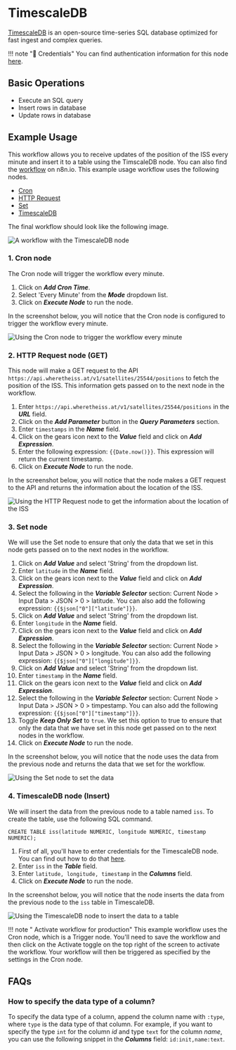 # TimescaleDB

[TimescaleDB](https://www.timescale.com/) is an open-source time-series SQL database optimized for fast ingest and complex queries.

!!! note "🔑 Credentials"
    You can find authentication information for this node [here](/integrations/credentials/timescaleDb/).


## Basic Operations

* Execute an SQL query
* Insert rows in database
* Update rows in database

## Example Usage

This workflow allows you to receive updates of the position of the ISS every minute and insert it to a table using the TimscaleDB node. You can also find the [workflow](https://n8n.io/workflows/917) on n8n.io. This example usage workflow uses the following nodes.
- [Cron](/integrations/core-nodes/n8n-nodes-base.cron/)
- [HTTP Request](/integrations/core-nodes/n8n-nodes-base.httpRequest/)
- [Set](/integrations/core-nodes/n8n-nodes-base.set/)
- [TimescaleDB]()

The final workflow should look like the following image.

![A workflow with the TimescaleDB node](/_images/integrations/nodes/timescaledb/workflow.png)

### 1. Cron node

The Cron node will trigger the workflow every minute.

1. Click on ***Add Cron Time***.
2. Select 'Every Minute' from the ***Mode*** dropdown list.
3. Click on ***Execute Node*** to run the node.

In the screenshot below, you will notice that the Cron node is configured to trigger the workflow every minute.

![Using the Cron node to trigger the workflow every minute](/_images/integrations/nodes/timescaledb/cron_node.png)

### 2. HTTP Request node (GET)

This node will make a GET request to the API `https://api.wheretheiss.at/v1/satellites/25544/positions` to fetch the position of the ISS. This information gets passed on to the next node in the workflow.

1. Enter `https://api.wheretheiss.at/v1/satellites/25544/positions` in the ***URL*** field.
2. Click on the ***Add Parameter*** button in the ***Query Parameters*** section.
3. Enter `timestamps` in the ***Name*** field.
4. Click on the gears icon next to the ***Value*** field and click on ***Add Expression***.
5. Enter the following expression: `{{Date.now()}}`. This expression will return the current timestamp.
6. Click on ***Execute Node*** to run the node.

In the screenshot below, you will notice that the node makes a GET request to the API and returns the information about the location of the ISS.

![Using the HTTP Request node to get the information about the location of the ISS](/_images/integrations/nodes/timescaledb/httprequest_node.png)

### 3. Set node

We will use the Set node to ensure that only the data that we set in this node gets passed on to the next nodes in the workflow.

1. Click on ***Add Value*** and select 'String' from the dropdown list.
2. Enter `latitude` in the ***Name*** field.
3. Click on the gears icon next to the ***Value*** field and click on ***Add Expression***.
4. Select the following in the ***Variable Selector*** section: Current Node > Input Data > JSON > 0 > latitude. You can also add the following expression: `{{$json["0"]["latitude"]}}`.
5. Click on ***Add Value*** and select 'String' from the dropdown list.
6. Enter `longitude` in the ***Name*** field.
7. Click on the gears icon next to the ***Value*** field and click on ***Add Expression***.
8. Select the following in the ***Variable Selector*** section: Current Node > Input Data > JSON > 0 > longitude. You can also add the following expression: `{{$json["0"]["longitude"]}}`.
9. Click on ***Add Value*** and select 'String' from the dropdown list.
10. Enter `timestamp` in the ***Name*** field.
11. Click on the gears icon next to the ***Value*** field and click on ***Add Expression***.
12. Select the following in the ***Variable Selector*** section: Current Node > Input Data > JSON > 0 > timpestamp. You can also add the following expression: `{{$json["0"]["timestamp"]}}`.
13. Toggle ***Keep Only Set*** to `true`. We set this option to true to ensure that only the data that we have set in this node get passed on to the next nodes in the workflow.
14. Click on ***Execute Node*** to run the node.

In the screenshot below, you will notice that the node uses the data from the previous node and returns the data that we set for the workflow.

![Using the Set node to set the data](/_images/integrations/nodes/timescaledb/set_node.png)

### 4. TimescaleDB node (Insert)

We will insert the data from the previous node to a table named `iss`. To create the table, use the following SQL command.
```
CREATE TABLE iss(latitude NUMERIC, longitude NUMERIC, timestamp NUMERIC);
```

1. First of all, you'll have to enter credentials for the TimescaleDB node. You can find out how to do that [here](/integrations/credentials/timescaleDb/).
2. Enter `iss` in the ***Table*** field.
3. Enter `latitude, longitude, timestamp` in the ***Columns*** field.
4. Click on ***Execute Node*** to run the node.

In the screenshot below, you will notice that the node inserts the data from the previous node to the `iss` table in TimescaleDB.

![Using the TimescaleDB node to insert the data to a table](/_images/integrations/nodes/timescaledb/timescaledb_node.png)

!!! note " Activate workflow for production"
    This example workflow uses the Cron node, which is a Trigger node. You'll need to save the workflow and then click on the Activate toggle on the top right of the screen to activate the workflow. Your workflow will then be triggered as specified by the settings in the Cron node.


## FAQs

### How to specify the data type of a column?
To specify the data type of a column, append the column name with `:type`, where `type` is the data type of that column. For example, if you want to specify the type `int` for the column *id* and type `text` for the column *name*, you can use the following snippet in the ***Columns*** field: `id:init,name:text`.
